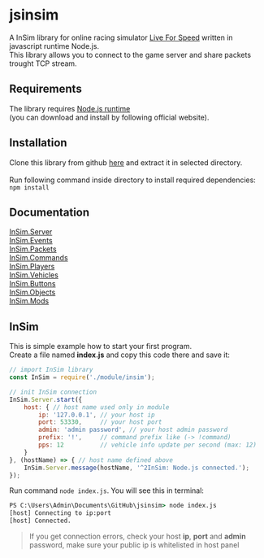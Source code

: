 # jsinsim
A InSim library for online racing simulator [Live For Speed](https://www.lfs.net/) written in javascript runtime Node.js. 
<br/>This library allows you to connect to the game server and share packets trought TCP stream.

## Requirements
The library requires [Node.js runtime](https://nodejs.org/en/) 
<br/>(you can download and install by following official website).

## Installation
Clone this library from github [here](https://github.com/Iamproplayer7/jsinsim/archive/refs/heads/main.zip) and extract it in selected directory. 
<br/><br/>Run following command inside directory to install required dependencies:
<br/>`npm install`

## Documentation
[InSim.Server](https://github.com/Iamproplayer7/jsinsim/blob/main/docs/server.md)<br/>
[InSim.Events](https://github.com/Iamproplayer7/jsinsim/blob/main/docs/events.md)<br/>
[InSim.Packets](https://github.com/Iamproplayer7/jsinsim/blob/main/docs/packets.md)<br/>
[InSim.Commands](https://github.com/Iamproplayer7/jsinsim/blob/main/docs/commands.md)<br/>
[InSim.Players](https://github.com/Iamproplayer7/jsinsim/blob/main/docs/players.md)<br/>
[InSim.Vehicles](https://github.com/Iamproplayer7/jsinsim/blob/main/docs/vehicles.md)<br/>
[InSim.Buttons](https://github.com/Iamproplayer7/jsinsim/blob/main/docs/buttons.md)<br/>
[InSim.Objects](https://github.com/Iamproplayer7/jsinsim/blob/main/docs/objects.md)<br/>
[InSim.Mods](https://github.com/Iamproplayer7/jsinsim/blob/main/docs/mods.md)

## InSim
This is simple example how to start your first program.<br/>
Create a file named <b>index.js</b> and copy this code there and save it:<br/>
```js
// import InSim library
const InSim = require('./module/insim');

// init InSim connection
InSim.Server.start({
    host: { // host name used only in module
        ip: '127.0.0.1', // your host ip
        port: 53330,     // your host port
        admin: 'admin password', // your host admin password
        prefix: '!',     // command prefix like (-> !command)
        pps: 12          // vehicle info update per second (max: 12)
    }
}, (hostName) => { // host name defined above
    InSim.Server.message(hostName, '^2InSim: Node.js connected.');
});
```
Run command `node index.js`. You will see this in terminal:<br/>
```cmd
PS C:\Users\Admin\Documents\GitHub\jsinsim> node index.js
[host] Connecting to ip:port
[host] Connected.
```
> If you get connection errors, check your host <b>ip</b>, <b>port</b> and <b>admin</b> password, make sure your public ip is whitelisted in host panel
